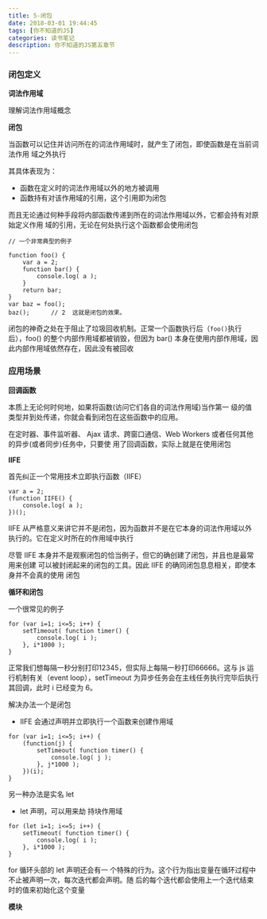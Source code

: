 ```yaml
---
title: 5-闭包
date: 2018-03-01 19:44:45
tags: [你不知道的JS]
categories: 读书笔记
description: 你不知道的JS第五章节
---
```

<!-- more -->

### 闭包定义

**词法作用域**

理解词法作用域概念

**闭包**

当函数可以记住并访问所在的词法作用域时，就产生了闭包，即使函数是在当前词法作用 域之外执行

其具体表现为：
- 函数在定义时的词法作用域以外的地方被调用
- 函数持有对该作用域的引用，这个引用即为闭包

而且无论通过何种手段将内部函数传递到所在的词法作用域以外，它都会持有对原始定义作用 域的引用，无论在何处执行这个函数都会使用闭包

```
// 一个非常典型的例子

function foo() { 
    var a = 2;
    function bar() { 
        console.log( a );
    }
    return bar;
}
var baz = foo();
baz();      // 2  这就是闭包的效果。
```

闭包的神奇之处在于阻止了垃圾回收机制。正常一个函数执行后（`foo()`执行后），foo() 的整个内部作用域都被销毁，但因为 bar() 本身在使用内部作用域，因此内部作用域依然存在，因此没有被回收

### 应用场景

**回调函数**

本质上无论何时何地，如果将函数(访问它们各自的词法作用域)当作第一 级的值类型并到处传递，你就会看到闭包在这些函数中的应用。

在定时器、事件监听器、 Ajax 请求、跨窗口通信、Web Workers 或者任何其他的异步(或者同步)任务中，只要使 用了回调函数，实际上就是在使用闭包

**IIFE**

首先纠正一个常用技术立即执行函数（IIFE）

```
var a = 2;
(function IIFE() { 
    console.log( a );
})();
```
IIFE 从严格意义来讲它并不是闭包，因为函数并不是在它本身的词法作用域以外执行的。它在定义时所在的作用域中执行

尽管 IIFE 本身并不是观察闭包的恰当例子，但它的确创建了闭包，并且也是最常用来创建 可以被封闭起来的闭包的工具。因此 IIFE 的确同闭包息息相关，即使本身并不会真的使用 闭包

**循环和闭包**

一个很常见的例子
```
for (var i=1; i<=5; i++) { 
    setTimeout( function timer() {
        console.log( i );
    }, i*1000 );
}
```
正常我们想每隔一秒分别打印12345，但实际上每隔一秒打印66666。这与 js 运行机制有关（event loop），setTimeout 为异步任务会在主线任务执行完毕后执行其回调，此时 i 已经变为 6。

解决办法一个是闭包
- IIFE 会通过声明并立即执行一个函数来创建作用域
```
for (var i=1; i<=5; i++) { 
    (function(j) {
        setTimeout( function timer() {
            console.log( j );
        }, j*1000 );
    })(i);
}
```

另一种办法是实名 let 
- let 声明，可以用来劫 持块作用域

```
for (let i=1; i<=5; i++) { 
    setTimeout( function timer() {
        console.log( i );
    }, i*1000 );
}
```
for 循环头部的 let 声明还会有一 个特殊的行为。这个行为指出变量在循环过程中不止被声明一次，每次迭代都会声明。随 后的每个迭代都会使用上一个迭代结束时的值来初始化这个变量

**模块**

